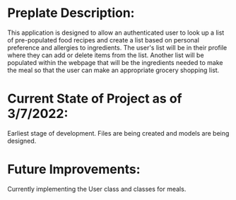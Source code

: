 # Preplate Description:
This application is designed to allow an authenticated user to look up a list of pre-populated food recipes and create a list based on personal preference and allergies to ingredients. The user's list will be in their profile where they can add or delete items from the list. Another list will be populated within the webpage that will be the ingredients needed to make the meal so that the user can make an appropriate grocery shopping list. 

# Current State of Project as of 3/7/2022:
Earliest stage of development. Files are being created and models are being designed.

# Future Improvements:
Currently implementing the User class and classes for meals.
